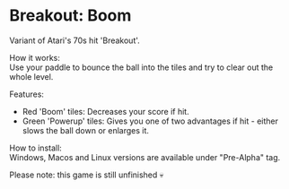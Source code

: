 # Breakout: Boom
Variant of Atari's 70s hit 'Breakout'.

How it works:\
Use your paddle to bounce the ball into the tiles and try to clear out the whole level.

Features:
- Red 'Boom' tiles: Decreases your score if hit.
- Green 'Powerup' tiles: Gives you one of two advantages if hit - either slows the ball down or enlarges it.

How to install:\
Windows, Macos and Linux versions are available under "Pre-Alpha" tag.

Please note: this game is still unfinished 💀
